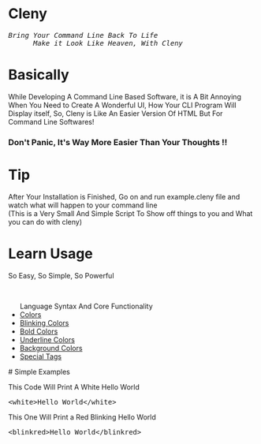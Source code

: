 # Cleny
<pre><em>Bring Your Command Line Back To Life
      Make it Look Like Heaven, With Cleny</em></pre>
# Basically
<p>While Developing A Command Line Based Software, it is A Bit Annoying When You Need to Create A Wonderful UI, How Your CLI Program Will Display itself, So, Cleny is Like An Easier Version Of HTML But For Command Line Softwares!</p>
<h3>Don't Panic, It's Way More Easier Than Your Thoughts !!</h3>

# Tip
<p>After Your Installation is Finished, Go on and run example.cleny file and watch what will happen to your command line<br>(This is a Very Small And Simple Script To Show off things to you and What you can do with cleny)</p>

# Learn Usage
<p>So Easy, So Simple, So Powerful</p><br>
<ul>
<a>Language Syntax And Core Functionality</a>
      <li><a href>Colors</a></li>
      <li><a href>Blinking Colors</a></li>
      <li><a href>Bold Colors</a></li>
      <li><a href>Underline Colors</a></li>
      <li><a href>Background Colors</a></li>
      <li><a href>Special Tags</a></li>
</ul>
# Simple Examples
<p>This Code Will Print A White Hello World</p>
<pre>&ltwhite&gtHello World&lt/white&gt</pre>
<p>This One Will Print a Red Blinking Hello World</p>
<pre>&ltblinkred&gtHello World&lt/blinkred&gt</pre>
